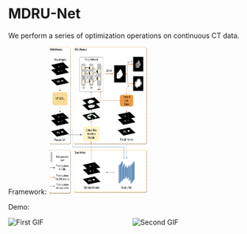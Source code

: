 # MDRU-Net
We perform a series of optimization operations on continuous CT data.

Framework:
<img src="image/framework.png" alt="Project Logo" width="200" height="300"/>


Demo:
<div style="display: flex; justify-content: space-around;">
  <img src="image/gt.gif" alt="First GIF" width="300"/>
  <img src="image/drl.gif" alt="Second GIF" width="300"/>
</div>
